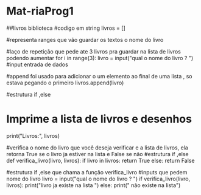 # Mat-riaProg1
##livros biblioteca
#codigo em string 
livros = []

#representa ranges que vão guardar os textos o nome do livro


#laço de repetição que pede ate 3 livros pra guardar na lista de livros podendo aumentar
for i in range(3):
  livro = input("qual o nome do livro ? ")
  #input entrada de dados
 

#append foi usado para adicionar o um elemento ao final de uma lista , so estava pegando o primeiro
  livros.append(livro)

#estrutura if ,else 
 



# Imprime a lista de livros e desenhos
print("Livros:", livros)

#verifica o nome do livro que você deseja verificar e a lista de livros, ela retorna True se o livro ja estiver na lista e False se não
#estrutura if ,else 
def verifica_livro(livro, livros):
    if livro in livros:
        return True
    else:
        return False

#estrutura if ,else que chama a função verifica_livro
#inputs que pedem nome do livro
livro = input("qual o nome do livro ? ")
if verifica_livro(livro, livros):
    print("livro ja existe na lista ")
else:
    print(" não existe na lista")